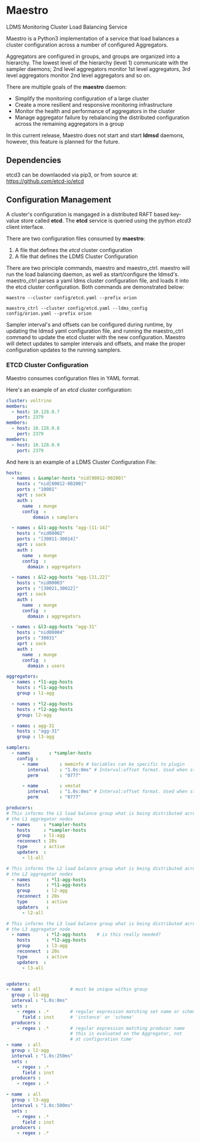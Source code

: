 # Maestro
LDMS Monitoring Cluster Load Balancing Service

Maestro is a Python3 implementation of a service that load balances
a cluster configuration across a number of configured Aggregators.

Aggregators are configured in groups, and groups are organized into a
hierarchy. The lowest level of the hierarchy (level 1) communicate
with the sampler daemons; 2nd level aggregators monitor 1st level
aggregators, 3rd level aggregators monitor 2nd level aggregators
and so on.

There are multiple goals of the __maestro__ daemon:
* Simplify the monitoring configuration of a large cluster
* Create a more resilient and responsive monitoring infrastructure
* Monitor the health and performance of aggregators in the cluster
* Manage aggregator failure by rebalancing the distributed
configuration across the remaining aggregators in a group

In this current release, Maestro does not start and start __ldmsd__
daemons, however, this feature is planned for the future.

## Dependencies
etcd3 can be downlaoded via pip3, or from source at:
https://github.com/etcd-io/etcd

## Configuration Management

A cluster's configuration is mangaged in a distributed RAFT based
key-value store called __etcd__. The __etcd__ service is queried using
the python _etcd3_ client interface.

There are two configuration files consumed by __maestro__:
1. A file that defines the _etcd_ cluster configuration
2. A file that defines the LDMS Cluster Configuration

There are two principle commands, maestro and maestro_ctrl. maestro will run the load balancing daemon, as well as start/configure the ldmsd's. maestro_ctrl parses a yaml ldms cluster configuration file, and loads it into the etcd cluster configuration. Both commands are demonstrated below:

    maestro --cluster config/etcd.yaml --prefix orion

    maestro_ctrl --cluster config/etcd.yaml --ldms_config config/orion.yaml --prefix orion

Sampler interval's and offsets can be configured during runtime, by updating the ldmsd yaml
configuration file, and running the maestro_ctrl command to update the etcd cluster with the
new configuration. Maestro will detect updates to sampler intervals and offsets, and make 
the proper configuration updates to the running samplers.

### ETCD Cluster Configuration

Maestro consumes configuration files in YAML format.

Here's an example of an _etcd_ cluster configuration:

```yaml
cluster: voltrino
members:
  - host: 10.128.0.7
    port: 2379
members:
  - host: 10.128.0.8
    port: 2379
members:
  - host: 10.128.0.9
    port: 2379
```

And here is an example of a LDMS Cluster Configuration File:

```yaml
hosts:
  - names : &sampler-hosts "nid[00012-00200]"
    hosts : "nid[00012-00200]"
    ports : "10001"
    xprt : sock
    auth :
      name  : munge
      config  :
          domain : samplers

  - names : &l1-agg-hosts "agg-[11-14]"
    hosts : "nid00002"
    ports : "[30011-30014]"
    xprt : sock
    auth :
      name  : munge
      config  :
        domain : aggregators

  - names : &l2-agg-hosts "agg-[21,22]"
    hosts : "nid00003"
    ports : "[30021,30022]"
    xprt : sock
    auth :
      name  : munge
      config  :
        domain : aggregators

  - names : &l3-agg-hosts "agg-31"
    hosts : "nid00004"
    ports : "30031"
    xprt : sock
    auth :
      name  : munge
      config  :
        domain : users

aggregators:
  - names : *l1-agg-hosts
    hosts : *l1-agg-hosts
    group : l1-agg

  - names : *l2-agg-hosts
    hosts : *l2-agg-hosts
    group: l2-agg

  - names : agg-31
    hosts : "agg-31"
    group : l3-agg

samplers:
  - names       : *sampler-hosts
    config :
      - name        : meminfo # Variables can be specific to plugin
        interval    : "1.0s:0ms" # Interval:offset format. Used when starting the sampler plugin
        perm        : "0777"

      - name        : vmstat
        interval    : "1.0s:0ms" # Interval:offset format. Used when starting the sampler plugin
        perm        : "0777"

producers:
# This informs the L1 load balance group what is being distributed across
# the L1 aggregator nodes
  - names     : *sampler-hosts
    hosts     : *sampler-hosts
    group     : l1-agg
    reconnect : 20s
    type      : active
    updaters  :
      - l1-all

# This informs the L2 load balance group what is being distributed across
# the L2 aggregator nodes
  - names      : *l1-agg-hosts
    hosts      : *l1-agg-hosts
    group      : l2-agg
    reconnect  : 20s
    type       : active
    updaters   :
      - l2-all

# This informs the L3 load balance group what is being distributed across
# the L3 aggregator node
  - names      : *l2-agg-hosts    # is this really needed?
    hosts      : *l2-agg-hosts
    group      : l3-agg
    reconnect  : 20s
    type       : active
    updaters  :
      - l3-all


updaters:
- name  : all           # must be unique within group
  group : l1-agg
  interval : "1.0s:0ms"
  sets :
    - regex : .*        # regular expression matching set name or schema
      field : inst      # 'instance' or 'schema'
  producers :
    - regex : .*        # regular expression matching producer name
                        # this is evaluated on the Aggregator, not
                        # at configuration time'
- name  : all
  group : l2-agg
  interval : "1.0s:250ms"
  sets :
    - regex : .*
      field : inst
  producers :
    - regex : .*

- name  : all
  group : l3-agg
  interval : "1.0s:500ms"
  sets :
    - regex : .*
      field : inst
  producers :
    - regex : .*

```

